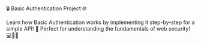 🔒 Basic Authentication Project 🌐

Learn how Basic Authentication works by implementing it step-by-step for a simple API! 🚀 Perfect for understanding the fundamentals of web security! 💻🔑✨
